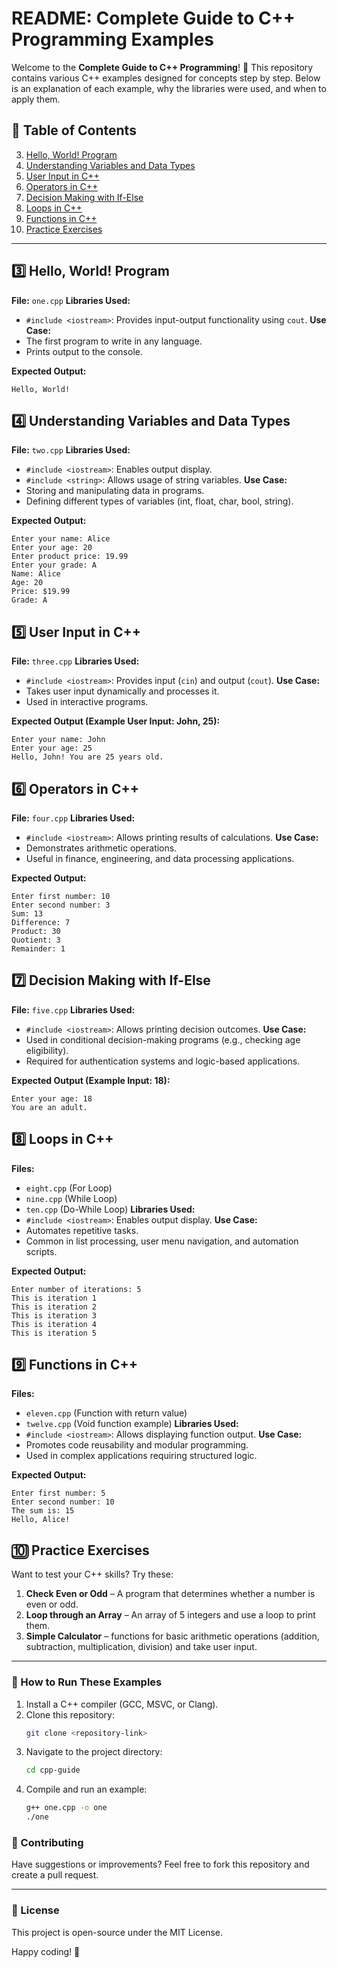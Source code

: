 
# README: Complete Guide to C++ Programming Examples

Welcome to the **Complete Guide to C++ Programming**! 🚀 This repository contains various C++ examples designed for concepts step by step. Below is an explanation of each example, why the libraries were used, and when to apply them.

## 📌 Table of Contents

3. [Hello, World! Program](#3-hello-world-program)
4. [Understanding Variables and Data Types](#4-understanding-variables-and-data-types)
5. [User Input in C++](#5-user-input-in-c)
6. [Operators in C++](#6-operators-in-c)
7. [Decision Making with If-Else](#7-decision-making-with-if-else)
8. [Loops in C++](#8-loops-in-c)
9. [Functions in C++](#9-functions-in-c)
10. [Practice Exercises](#10-practice-exercises)

---

## 3️⃣ Hello, World! Program

**File:** `one.cpp` **Libraries Used:**

- `#include <iostream>`: Provides input-output functionality using `cout`. **Use Case:**
- The first program to write in any language.
- Prints output to the console.

**Expected Output:**

```
Hello, World!
```

## 4️⃣ Understanding Variables and Data Types

**File:** `two.cpp` **Libraries Used:**

- `#include <iostream>`: Enables output display.
- `#include <string>`: Allows usage of string variables. **Use Case:**
- Storing and manipulating data in programs.
- Defining different types of variables (int, float, char, bool, string).

**Expected Output:**

```
Enter your name: Alice
Enter your age: 20
Enter product price: 19.99
Enter your grade: A
Name: Alice
Age: 20
Price: $19.99
Grade: A
```

## 5️⃣ User Input in C++

**File:** `three.cpp` **Libraries Used:**

- `#include <iostream>`: Provides input (`cin`) and output (`cout`). **Use Case:**
- Takes user input dynamically and processes it.
- Used in interactive programs.

**Expected Output (Example User Input: John, 25):**

```
Enter your name: John
Enter your age: 25
Hello, John! You are 25 years old.
```

## 6️⃣ Operators in C++

**File:** `four.cpp` **Libraries Used:**

- `#include <iostream>`: Allows printing results of calculations. **Use Case:**
- Demonstrates arithmetic operations.
- Useful in finance, engineering, and data processing applications.

**Expected Output:**

```
Enter first number: 10
Enter second number: 3
Sum: 13
Difference: 7
Product: 30
Quotient: 3
Remainder: 1
```

## 7️⃣ Decision Making with If-Else

**File:** `five.cpp` **Libraries Used:**

- `#include <iostream>`: Allows printing decision outcomes. **Use Case:**
- Used in conditional decision-making programs (e.g., checking age eligibility).
- Required for authentication systems and logic-based applications.

**Expected Output (Example Input: 18):**

```
Enter your age: 18
You are an adult.
```

## 8️⃣ Loops in C++

**Files:**

- `eight.cpp` (For Loop)
- `nine.cpp` (While Loop)
- `ten.cpp` (Do-While Loop) **Libraries Used:**
- `#include <iostream>`: Enables output display. **Use Case:**
- Automates repetitive tasks.
- Common in list processing, user menu navigation, and automation scripts.

**Expected Output:**

```
Enter number of iterations: 5
This is iteration 1
This is iteration 2
This is iteration 3
This is iteration 4
This is iteration 5
```

## 9️⃣ Functions in C++

**Files:**

- `eleven.cpp` (Function with return value)
- `twelve.cpp` (Void function example) **Libraries Used:**
- `#include <iostream>`: Allows displaying function output. **Use Case:**
- Promotes code reusability and modular programming.
- Used in complex applications requiring structured logic.

**Expected Output:**

```
Enter first number: 5
Enter second number: 10
The sum is: 15
Hello, Alice!
```

## 🔟 Practice Exercises

Want to test your C++ skills? Try these:

1. **Check Even or Odd** –  A program that determines whether a number is even or odd.
2. **Loop through an Array** –  An array of 5 integers and use a loop to print them.
3. **Simple Calculator** – functions for basic arithmetic operations (addition, subtraction, multiplication, division) and take user input.

---


### 🚀 How to Run These Examples

1. Install a C++ compiler (GCC, MSVC, or Clang).
2. Clone this repository:
   ```sh
   git clone <repository-link>
   ```
3. Navigate to the project directory:
   ```sh
   cd cpp-guide
   ```
4. Compile and run an example:
   ```sh
   g++ one.cpp -o one
   ./one
   ```

### 📩 Contributing

Have suggestions or improvements? Feel free to fork this repository and create a pull request.

---

### 📜 License

This project is open-source under the MIT License.

Happy coding! 🚀

